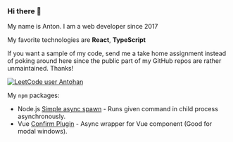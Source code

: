### Hi there 👋

My name is Anton.
I am a web developer since 2017

My favorite technologies are **React**, **TypeScript**

If you want a sample of my code, send me a take home assignment instead of poking around here since the public part of my GitHub repos are rather unmaintained.
Thanks!

[![LeetCode user Antohan](https://img.shields.io/badge/dynamic/json?style=for-the-badge&labelColor=black&color=%23ffa116&label=Solved&query=solvedOverTotal&url=https%3A%2F%2Fleetcode-badge.vercel.app%2Fapi%2Fusers%2FAntohan&logo=leetcode&logoColor=yellow)](https://leetcode.com/Antohan/)

My `npm` packages:
- Node.js [Simple async spawn](https://github.com/Antohan/simple-async-spawn) - Runs given command in child process asynchronously.
- Vue [Confirm Plugin](https://github.com/Antohan/vue-confirm-plugin) - Async wrapper for Vue component (Good for modal windows).
